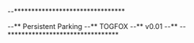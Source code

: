 --********************************

--** Persistent Parking
--** TOGFOX
--** v0.01
--**
--********************************

